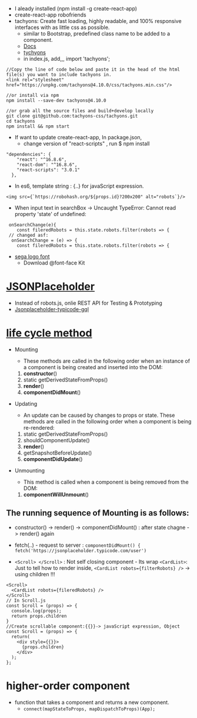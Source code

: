 * I aleady installed (npm install -g create-react-app)
* create-react-app robofriends
* tachyons: Create fast loading, highly readable, and 100% responsive interfaces with as little css as possible.
  * similar to  Bootstrap, predefined class name to be added to a component.
  * [Docs](http://tachyons.io/docs/)
  * [tychyons](http://tachyons.io/)
  * in index.js, add,,,  import 'tachyons';
```
//Copy the line of code below and paste it in the head of the html file(s) you want to include tachyons in.
<link rel="stylesheet" href="https://unpkg.com/tachyons@4.10.0/css/tachyons.min.css"/>

//or install via npm
npm install --save-dev tachyons@4.10.0

//or grab all the source files and build+develop locally
git clone git@github.com:tachyons-css/tachyons.git
cd tachyons
npm install && npm start
```
* If want to update create-react-app, In package.json, 
  * change version of "react-scripts" , run $ npm install 
```
"dependencies": {
    "react": "^16.8.6",
    "react-dom": "^16.8.6",
    "react-scripts": "3.0.1"
  },
```
* In es6, template string : {..} for javaScript expression.
```
<img src={`https://robohash.org/${props.id}?200x200" alt="robots`}/>
```
* When input text in searchBox -> Uncaught TypeError: Cannot read property 'state' of undefined:
```
 onSearchChange(e){
    const fileredRobots = this.state.robots.filter(robots => {
 // changed asf:
  onSearchChange = (e) => {
    const fileredRobots = this.state.robots.filter(robots => {     
```
* [sega logo font](https://www.cufonfonts.com/font/sega-logo-font)
  * Download @font-face Kit

# [JSONPlaceholder](https://jsonplaceholder.typicode.com) 
* Instead of robots.js, onlie REST API for Testing & Prototyping
* [Jsonplaceholder-typicode-gql](https://github.com/nvs2394/jsonplaceholder-typicode-gql)
  
# [life cycle method](https://reactjs.org/docs/react-component.html)
* Mounting
  * These methods are called in the following order when an instance of a component is being created and inserted into the DOM:

  1. **constructor**()
  2. static getDerivedStateFromProps()
  3. **render**()
  4. **componentDidMount**()

* Updating
  * An update can be caused by changes to props or state. These methods are called in the following order when a component is being re-rendered:

  1. static getDerivedStateFromProps()
  2. shouldComponentUpdate()
  3. **render**()
  4. getSnapshotBeforeUpdate()
  5. **componentDidUpdate**()

* Unmounting
  * This method is called when a component is being removed from the DOM:

  1. **componentWillUnmount**()
## The running sequence of Mounting is as follows:
* constructor() -> render() -> componentDidMount() : after state chagne -> render() again
* fetch(..) - request to server : `componentDidMount() {
    fetch('https://jsonplaceholder.typicode.com/user')`

* `<Scroll> </Scroll>` : Not self closing component - Its wrap `<CardList>`: Just to tell how to render inside, `<CardList robots={filterRobots} />` -> using children !!!
```
<Scroll>
  <CardList robots={fileredRobots} />
</Scroll>
// In Scroll.js
const Scroll = (props) => {
  console.log(props);
  return props.children
}
//Create scrollable component:{{}}-> javaScript expression, Object
const Scroll = (props) => {
  return(
    <div style={{}}>
      {props.children}
    </div>
  );
};

```
# higher-order component
* function that takes a component and returns a new component.
  * `connect(mapStateToProps, mapDispatchToProps)(App);`